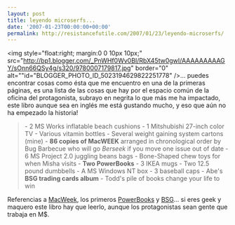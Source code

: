 ```yaml
---
layout: post
title: leyendo microserfs...
date: '2007-01-23T00:00:00+00:00'
permalink: http://resistancefutile.com/2007/01/23/leyendo-microserfs/
---
```

<img style="float:right; margin:0 0 10px 10px;" src="http://bp1.blogger.com/_PnWHf0Wv0BI/RbX45tw0gwI/AAAAAAAAAGY/sOnn66QSy4g/s320/9780007179817.jpg" border="0" alt=""id="BLOGGER_PHOTO_ID_5023194629822251778" />... puedes encontrar cosas como ésta que me encuentro en una de la primeras páginas, es una lista de las cosas que hay por el espacio común de la oficina del protagonista, subrayo en negrita lo que más me ha impactado, este libro aunque sea en inglés me está gustando mucho, y eso que aún no ha empezado la historia!
<blockquote>- 2 MS Works inflatable beach cushions
- 1 Mitshubishi 27-inch color TV
- Various vitamin bottles
- Several weight gaining system cartons (mine)
- <span style="font-weight:bold;">86 copies of MacWEEK</span> arranged in chronological order by Bug Barbecue who will go <span style="font-style:italic;">Berseek</span> if you move one issue out of date
- 6 MS Project 2.0 juggling beans bags
- Bone-Shaped chew toys for when Misha visits
- <span style="font-weight:bold;">Two PowerBooks</span>
- 3 IKEA mugs
- Two 12.5 pound dumbbells
- A MS Windows NT box
- 3 baseball caps
- Abe's <span style="font-weight:bold;">BSG trading cards album</span>
- Todd's pile of books change your life to win</blockquote>Referencias a <a href="http://en.wikipedia.org/wiki/MacWEEK">MacWeek</a>, los primeros <a href="http://en.wikipedia.org/wiki/PowerBook">PowerBooks</a> y <a href="http://en.wikipedia.org/wiki/Battlestar_Galactica">BSG</a>... si eres geek y maquero este libro hay que leerlo, aunque los protagonistas sean gente que trabaja en M$.
